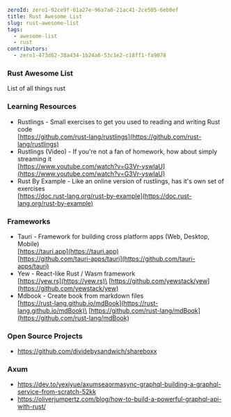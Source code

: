 ```yaml hidden
zeroId: zero1-92ce9f-01a27e-96a7a0-21ac41-2ce505-6eb0ef
title: Rust Awesome List
slug: rust-awesome-list
tags:
  - awesome-list
  - rust
contributors:
  - zero1-473d62-38a434-1b24a6-53c1e2-c18ff1-fa9078
```

### Rust Awesome List

List of all things rust

### Learning Resources

- Rustlings - Small exercises to get you used to reading and writing Rust code\
  [https://github.com/rust-lang/rustlings](https://github.com/rust-lang/rustlings)
- Rustlings (Video) - If you're not a fan of homework, how about simply streaming it\
  [https://www.youtube.com/watch?v=G3Vr-yswlaU](https://www.youtube.com/watch?v=G3Vr-yswlaU)
- Rust By Example - Like an online version of rustlings, has it's own set of exercises\
  [https://doc.rust-lang.org/rust-by-example](https://doc.rust-lang.org/rust-by-example)

### Frameworks

- Tauri - Framework for building cross platform apps (Web, Desktop, Mobile)\
  [https://tauri.app](https://tauri.app) \
  [https://github.com/tauri-apps/tauri](https://github.com/tauri-apps/tauri)
- Yew - React-like Rust / Wasm framework\
  [https://yew.rs](https://yew.rs)\
  [https://github.com/yewstack/yew](https://github.com/yewstack/yew)
- Mdbook - Create book from markdown files\
  [https://rust-lang.github.io/mdBook](https://rust-lang.github.io/mdBook)\
  [https://github.com/rust-lang/mdBook](https://github.com/rust-lang/mdBook)

### Open Source Projects

- https://github.com/dividebysandwich/shareboxx

### Axum

- https://dev.to/yexiyue/axumseaormasync-graphql-building-a-graphql-service-from-scratch-52kk
- https://oliverjumpertz.com/blog/how-to-build-a-powerful-graphql-api-with-rust/
